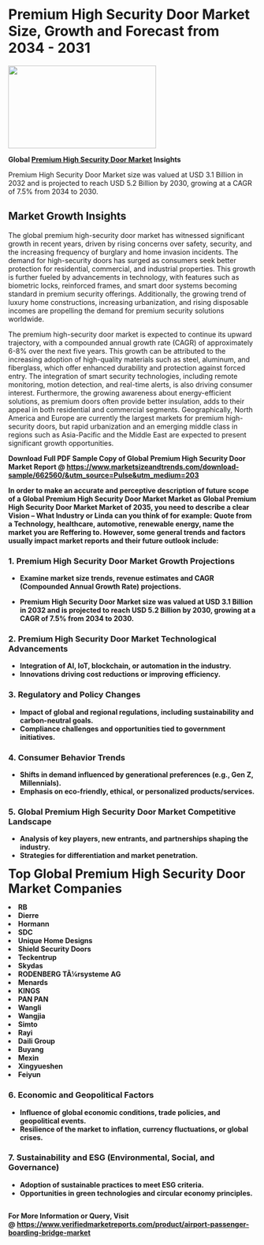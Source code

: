 <H1>Premium High Security Door Market Size, Growth and Forecast from 2034 - 2031</H1><img class="aligncenter size-medium wp-image-584254" src="https://thirdeyenews.in/wp-content/uploads/2034/09/Global-Market-Research-300x168.jpeg" alt="" width="300" height="168" /><p><strong>Global&nbsp;<a href="https://www.marketsizeandtrends.com/download-sample/662560/&amp;utm_source=Pulse&amp;utm_medium=203">Premium High Security Door Market</a> Insights</strong></p><p>Premium High Security Door Market size was valued at USD 3.1 Billion in 2032 and is projected to reach USD 5.2 Billion by 2030, growing at a CAGR of 7.5% from 2034 to 2030.</p><p><h2>Market Growth Insights</h2> <p>The global premium high-security door market has witnessed significant growth in recent years, driven by rising concerns over safety, security, and the increasing frequency of burglary and home invasion incidents. The demand for high-security doors has surged as consumers seek better protection for residential, commercial, and industrial properties. This growth is further fueled by advancements in technology, with features such as biometric locks, reinforced frames, and smart door systems becoming standard in premium security offerings. Additionally, the growing trend of luxury home constructions, increasing urbanization, and rising disposable incomes are propelling the demand for premium security solutions worldwide.</p> <p><strong></strong></p> <p>The premium high-security door market is expected to continue its upward trajectory, with a compounded annual growth rate (CAGR) of approximately 6-8% over the next five years. This growth can be attributed to the increasing adoption of high-quality materials such as steel, aluminum, and fiberglass, which offer enhanced durability and protection against forced entry. The integration of smart security technologies, including remote monitoring, motion detection, and real-time alerts, is also driving consumer interest. Furthermore, the growing awareness about energy-efficient solutions, as premium doors often provide better insulation, adds to their appeal in both residential and commercial segments. Geographically, North America and Europe are currently the largest markets for premium high-security doors, but rapid urbanization and an emerging middle class in regions such as Asia-Pacific and the Middle East are expected to present significant growth opportunities. <p><strong></p><p><span class=""><strong>Download Full PDF Sample Copy of Global Premium High Security Door Market Report</strong> @ <a href="https://www.marketsizeandtrends.com/download-sample/662560/&amp;utm_source=Pulse&amp;utm_medium=203" target="_blank">https://www.marketsizeandtrends.com/download-sample/662560/&amp;utm_source=Pulse&amp;utm_medium=203</a></span></p><p>In order to make an accurate and perceptive description of future scope of a Global&nbsp;Premium High Security Door Market Market as Global&nbsp;Premium High Security Door Market Market of 2035, you need to describe a clear Vision &ndash; What Industry or Linda can you think of for example: Quote from a Technology, healthcare, automotive, renewable energy, name the market you are Reffering to. However, some general trends and factors usually impact market reports and their future outlook include:</p><h3>1.&nbsp;<strong>Premium High Security Door Market Growth Projections</strong></h3><ul><li>Examine market size trends, revenue estimates and CAGR (Compounded Annual Growth Rate) projections.</li><li><p>Premium High Security Door Market size was valued at USD 3.1 Billion in 2032 and is projected to reach USD 5.2 Billion by 2030, growing at a CAGR of 7.5% from 2034 to 2030.</p></li></ul><h3>2.&nbsp;<strong>Premium High Security Door Market Technological Advancements</strong></h3><ul><li>Integration of AI, IoT, blockchain, or automation in the industry.</li><li>Innovations driving cost reductions or improving efficiency.</li></ul><h3>3.&nbsp;<strong>Regulatory and Policy Changes</strong></h3><ul><li>Impact of global and regional regulations, including sustainability and carbon-neutral goals.</li><li>Compliance challenges and opportunities tied to government initiatives.</li></ul><h3>4.&nbsp;<strong>Consumer Behavior Trends</strong></h3><ul><li>Shifts in demand influenced by generational preferences (e.g., Gen Z, Millennials).</li><li>Emphasis on eco-friendly, ethical, or personalized products/services.</li></ul><h3>5.&nbsp;<strong>Global Premium High Security Door Market Competitive Landscape</strong></h3><ul><li>Analysis of key players, new entrants, and partnerships shaping the industry.</li><li>Strategies for differentiation and market penetration.</li></ul><p data-pm-slice="1 1 []"><span style="color: inherit; font-family: inherit; font-size: 25px;">Top Global Premium High Security Door Market Companies</span></p><div class="" data-test-id=""><p><li>RB</li><li> Dierre</li><li> Hormann</li><li> SDC</li><li> Unique Home Designs</li><li> Shield Security Doors</li><li> Teckentrup</li><li> Skydas</li><li> RODENBERG TÃ¼rsysteme AG</li><li> Menards</li><li> KINGS</li><li> PAN PAN</li><li> Wangli</li><li> Wangjia</li><li> Simto</li><li> Rayi</li><li> Daili Group</li><li> Buyang</li><li> Mexin</li><li> Xingyueshen</li><li> Feiyun</li></p></div><h3>6.&nbsp;<strong>Economic and Geopolitical Factors</strong></h3><ul><li>Influence of global economic conditions, trade policies, and geopolitical events.</li><li>Resilience of the market to inflation, currency fluctuations, or global crises.</li></ul><h3>7.&nbsp;<strong>Sustainability and ESG (Environmental, Social, and Governance)</strong></h3><ul><li>Adoption of sustainable practices to meet ESG criteria.</li><li>Opportunities in green technologies and circular economy principles.</li></ul><h2><strong style="font-size: 14px;">For More Information or Query, Visit @&nbsp;</strong><a style="background-color: #ffffff; font-size: 14px;" href="https://www.marketsizeandtrends.com/report/premium-high-security-door-market/" target="_blank">https://www.verifiedmarketreports.com/product/airport-passenger-boarding-bridge-market</a></h2>
